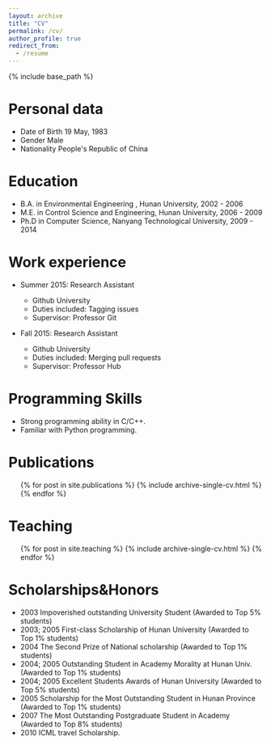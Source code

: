 ```yaml
---
layout: archive
title: "CV"
permalink: /cv/
author_profile: true
redirect_from:
  - /resume
---
```


{% include base_path %}

Personal data    
======
* Date of Birth         19 May, 1983
* Gender                  Male
* Nationality            People's Republic of China

Education
======
* B.A. in Environmental Engineering , Hunan University, 2002 - 2006
* M.E. in Control Science and Engineering, Hunan University, 2006 - 2009
* Ph.D in Computer Science, Nanyang Technological University, 2009 - 2014

Work experience
======
* Summer 2015: Research Assistant
  * Github University
  * Duties included: Tagging issues
  * Supervisor: Professor Git

* Fall 2015: Research Assistant
  * Github University
  * Duties included: Merging pull requests
  * Supervisor: Professor Hub
  
Programming Skills
======
* Strong programming ability in C/C++.
* Familiar with Python programming.


Publications
======
  <ul>{% for post in site.publications %}
    {% include archive-single-cv.html %}
  {% endfor %}</ul>
  
Teaching
======
  <ul>{% for post in site.teaching %}
    {% include archive-single-cv.html %}
  {% endfor %}</ul>

Scholarships&Honors
======
* 2003               Impoverished outstanding University Student                                    (Awarded to Top 5% students)
* 2003; 2005    First-class Scholarship of Hunan University                                       (Awarded to Top 1% students) 
* 2004               The Second Prize of National scholarship                                           (Awarded to Top 1% students)
* 2004; 2005    Outstanding Student in Academy Morality at Hunan Univ.                (Awarded to Top 1% students) 
* 2004; 2005    Excellent Students Awards of Hunan University                                  (Awarded to Top 5% students)   
* 2005                Scholarship for the Most Outstanding Student in Hunan Province (Awarded to Top 1% students)       
* 2007                The Most Outstanding Postgraduate Student in Academy               (Awarded to Top 8% students)
* 2010                 ICML travel Scholarship.
